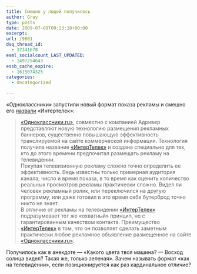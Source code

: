 ```yaml
---
title: Смешно у людей получилось
author: Gray
type: posts
date: 2009-07-09T09:23:18+00:00
excerpt:
url: /9801
dsq_thread_id:
  - 37341678
esml_socialcount_LAST_UPDATED:
  - 1497254643
essb_cache_expire:
  - 1615074325
categories:
  - Uncategorized

---
```








<p style="clear: both">
  &#171;Одноклассники&#187; запустили новый формат показа рекламы и смешно его <a href="http://reklamonstr.com/archives/2890" target="_blank">назвали</a> &#171;Интертелек&#187;:
</p>

<blockquote style="clear: both">
  <p>
    <a href="http://odnoklassniki.ru/" target="_blank">«Одноклассники.ru»</a>, совместно с компанией Адривер представляют новую технологию размещения рекламных баннеров, существенно повышающую эффективность транслируемой на сайте коммерческой информации. Технология получила название <a href="http://stg.odnoklassniki.ru/res/default/docs/intertelek.swf" target="_blank">«ИнтерТелек»</a> и создана специально для тех, кто до этого времени предпочитал размещать рекламу на телевидении. <br />Покупая телевизионную рекламу сложно точно определить ее эффективность. Ведь известны только примерная аудитория канала, число и время показа, в то время как оценить количество реальных просмотров рекламы практически сложно. Видел ли человек рекламный ролик, или переключился на другую программу, или даже готовил в это время себе бутерброд точно никто не знает. <br />В отличие от рекламы на телевидении <a href="http://stg.odnoklassniki.ru/res/default/docs/intertelek.swf" target="_blank">«ИнтерТелек»</a> подразумевает тот же «охватный» принцип, но с гарантированным качеством контакта. Преимущество <a href="http://stg.odnoklassniki.ru/res/default/docs/intertelek.swf" target="_blank">«ИнтерТелек»</a> в том, что он позволяет сделать заметным практически любое рекламное объявление размещенное на сайте <a href="http://odnoklassniki.ru/" target="_blank">«Одноклассники.ru»</a>.
  </p>
</blockquote>

<p style="clear: both">
  Получилось как в анекдоте &#8212; &#171;Какого цвета твоя машина? &#8212; Восход солнца видел? Такая же, только зеленая&#187;. Зачем называть формат &#171;как на телевидении&#187;, если позиционируется как раз кардинальное отличие?
</p>

<br class='final-break' style='clear: both' />